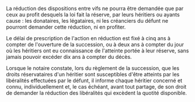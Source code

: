 La réduction des dispositions entre vifs ne pourra être demandée que par ceux au profit desquels la loi fait la réserve, par leurs héritiers ou ayants cause : les donataires, les légataires, ni les créanciers du défunt ne pourront demander cette réduction, ni en profiter.


Le délai de prescription de l'action en réduction est fixé à cinq ans à compter de l'ouverture de la succession, ou à deux ans à compter du jour où les héritiers ont eu connaissance de l'atteinte portée à leur réserve, sans jamais pouvoir excéder dix ans à compter du décès.


Lorsque le notaire constate, lors du règlement de la succession, que les droits réservataires d'un héritier sont susceptibles d'être atteints par les libéralités effectuées par le défunt, il informe chaque héritier concerné et connu, individuellement et, le cas échéant, avant tout partage, de son droit de demander la réduction des libéralités qui excèdent la quotité disponible.

